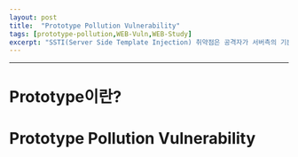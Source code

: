 ```yaml
---
layout: post
title:  "Prototype Pollution Vulnerability"
tags: [prototype-pollution,WEB-Vuln,WEB-Study]
excerpt: "SSTI(Server Side Template Injection) 취약점은 공격자가 서버측의 기본 템플릿 구문을 이용하여 악성 페이로드를 삽입 한 다음 서버 측에 실행되면서 생기는 취약점이며 웹 템플릿 엔진마다 사용되는 페이로드가 다릅니다."
---
```

---

# Prototype이란?

# Prototype Pollution Vulnerability

